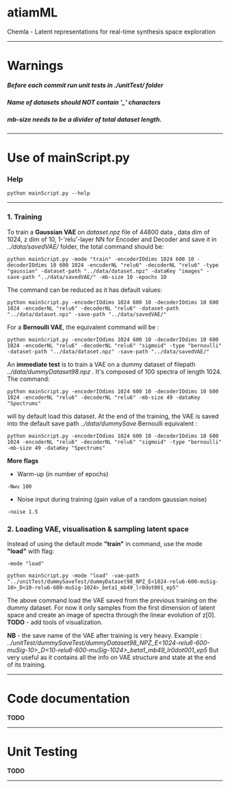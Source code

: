 # atiamML
Chemla - Latent representations for real-time synthesis space exploration
***
# **Warnings**
##### Before each commit **run unit tests** in *./unitTest/* folder
##### Name of datasets **should NOT** contain '_' characters
##### **mb-size** needs to be a divider of total dataset length.
***
# **Use of mainScript.py**

### **Help**
```{r, engine='bash', count_lines}
python mainScript.py --help
```
***

### 1. Training
 To train a **Gaussian VAE** on *dataset.npz* file of  44800 data , data dim of 1024, z dim of 10, 1-'relu'-layer NN for Encoder and Decoder and save it in *../data/savedVAE/* folder, the total command should be:
```{r, engine='bash', count_lines}
python mainScript.py -mode "train" -encoderIOdims 1024 600 10 -decoderIOdims 10 600 1024 -encoderNL "relu6" -decoderNL "relu6" -type "gaussian" -dataset-path "../data/dataset.npz" -dataKey "images" -save-path "../data/savedVAE/" -mb-size 10 -epochs 10  
```
The command can be reduced as it has default values:

```{r, engine='bash', count_lines}
python mainScript.py -encoderIOdims 1024 600 10 -decoderIOdims 10 600 1024 -encoderNL "relu6" -decoderNL "relu6" -dataset-path "../data/dataset.npz" -save-path "../data/savedVAE/" 
```
 For a **Bernoulli VAE**, the equivalent command will be : 

```{r, engine='bash', count_lines}
python mainScript.py -encoderIOdims 1024 600 10 -decoderIOdims 10 600 1024 -encoderNL "relu6" -decoderNL "relu6" "sigmoid" -type "bernoulli" -dataset-path "../data/dataset.npz" -save-path "../data/savedVAE/" 
```

An **immediate test** is to train a VAE  on a dummy dataset of filepath *../data/dummyDataset98.npz* . It's composed of 100 spectra of length 1024. 
The command:
```{r, engine='bash', count_lines}
python mainScript.py -encoderIOdims 1024 600 10 -decoderIOdims 10 600 1024 -encoderNL "relu6" -decoderNL "relu6" -mb-size 49 -dataKey "Spectrums"
```
will by default load this dataset. At the end of the training, the VAE is saved into the default save path *../data/dummySave*
Bernoulli equivalent :
```{r, engine='bash', count_lines}
python mainScript.py -encoderIOdims 1024 600 10 -decoderIOdims 10 600 1024 -encoderNL "relu6" -decoderNL "relu6" "sigmoid" -type "bernoulli" -mb-size 49 -dataKey "Spectrums"
```
**More flags**
- Warm-up (in number of epochs)
```{r, engine='bash', count_lines}
-Nwu 100
```
- Noise input during training (gain value of a random gaussian noise)
```{r, engine='bash', count_lines}
-noise 1.5
```


### 2. Loading VAE, visualisation & sampling latent space
Instead of using the default mode **"train"** in command, use the mode **"load"** with flag:
```{r, engine='bash', count_lines}
-mode "load"
```
```{r, engine='bash', count_lines}
python mainScript.py -mode "load" -vae-path "../unitTest/dummySaveTest/dummyDataset98_NPZ_E<1024-relu6-600-muSig-10>_D<10-relu6-600-muSig-1024>_beta1_mb49_lr0dot001_ep5"
```
The above command load the VAE saved from the previous training on the dummy dataset. 
For now it only samples from the first dimension of latent space and create an image of spectra through the linear evolution of z[0].
**TODO** - add tools of visualization.

**NB** - the save name of the VAE after training is very heavy.
Example : *../unitTest/dummySaveTest/dummyDataset98_NPZ_E<1024-relu6-600-muSig-10>_D<10-relu6-600-muSig-1024>_beta1_mb49_lr0dot001_ep5*
But very useful as it contains all the info on VAE structure and state at the end of its training.

---
# **Code documentation**
**TODO**

---

# **Unit Testing**
**TODO**

---





